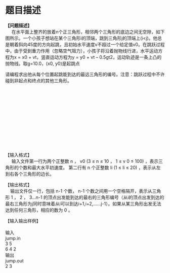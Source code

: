 # 题目描述


<p>
<b>【问题描述】</b><br/>
     在水平面上整齐的放着n个正三角形，相邻两个三角形的底边之间无空隙，如下图所示。一个小孩子想站在某个三角形i的顶端，跳到三角形j的顶端上(i&lt;j)。他总是朝着斜向45度的方向起跳，且初始水平速度v不超过一个给定值v0。在跳跃过程中，由于受到重力作用（忽略空气阻力），小孩子将沿着抛物线行进，水平运动方程为x = x0 + vt，竖直运动方程为y = y0 + vt – 0.5gt2，运动轨迹是一条上凸的抛物线。取g=10.0，(x0, y0)是起跳点
</p>
<p>
请编程求出他从每个位置起跳能到达的最远三角形的编号。注意：跳跃过程中不许碰到非起点和终点的其他三角形。
</p>
<p>
<br/>
</p>
<p>
<br/>
</p>
<p>
<br/>
</p>
<j)。他总是朝着斜向45度的方向起跳，且初始水平速度v不超过一个给定值v0。在跳跃过程中，由于受到重力作用（忽略空气阻力），小孩子将沿着抛物线行进，水平运动方程为x x0="" +="" vt，竖直运动方程为y="y0" vt="" –="" 0.5gt^2，运动轨迹是一条上凸的抛物线。取g="10.0，(x0，" y0)是起跳点坐标。请编程求出他从每个位置起跳能到达的最远三角形的编号。注意：跳跃过程中不许碰到非起点和终点的其他三角形。<br=""> </j)。他总是朝着斜向45度的方向起跳，且初始水平速度v不超过一个给定值v0。在跳跃过程中，由于受到重力作用（忽略空气阻力），小孩子将沿着抛物线行进，水平运动方程为x>
<p>
<br/>
</p>
<p align="center">
<img src="/upload/image/20120925/20120925164237_29005.gif" alt=""/> 
</p>
<p>
<br/>
</p>
<p>
<br/>
</p>
<p>
【输入格式】 <br/>
     输入文件第一行为两个正整数 n ， v0 (3 ≤ n ≤ 10 ， 1 ≤ v 0 ≤ 100) ，表示三角形的个数和最大水平初速度。 第二行有 n 个正整数 li (1 ≤ li ≤ 20) ，表示从左到右各个三角形的边长。
</p>
<p>
【输出格式】 <br/>
    输出文件仅一行，包括 n-1 个数， n-1 个数之间用一个空格隔开，表示从三角形 1 ， 2 ， 3…n-1 的顶点出发能到达的最右的三角形编号（从i的顶点出发到达的最右三角形为j同时意味着从i可以到达i+1,i+2,……j-1）。如果从某三角形出发无法达到任何三角形，相应的数为 0 。
</p>
<p>
【输入输出样例】<br/>
 <b><br/>
</b>输入<br/>
jump.in<br/>
3 5<br/>
6 4 2<br/>
输出<br/>
jump.out<br/>
2 3
</p>
